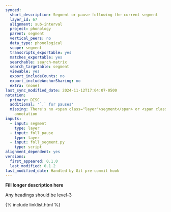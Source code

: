 ```yaml
---
synced:
  short_description: Segment or pause following the current segment
  layer_id: 67
  alignment: sub-interval
  project: phonology
  parent: segment
  vertical_peers: no
  data_type: phonological
  scope: segment
  transcripts_exportable: yes
  matches_exportable: yes
  searchable: search-matrix
  search_targetable: segment
  viewable: yes
  export_includeCounts: no
  export_includeAnchorSharing: no
  extra: (none)
last_sync_modified_date: 2024-11-12T17:04:07-0500
notation:
  primary: DISC
  additional: '`.` for pauses'
  missing: There's no <span class="layer">segment</span> or <span class="layer">foll_pause</span>
    annotation
inputs:
  - input: segment
    type: layer
  - input: foll_pause
    type: layer
  - input: foll_segment.py
    type: script
alignment_dependent: yes
versions:
  first_appeared: 0.1.0
  last_modified: 0.1.2
last_modified_date: Handled by Git pre-commit hook
---
```


**Fill longer description here**

Any headings should be level-3


{% include linklist.html %}
